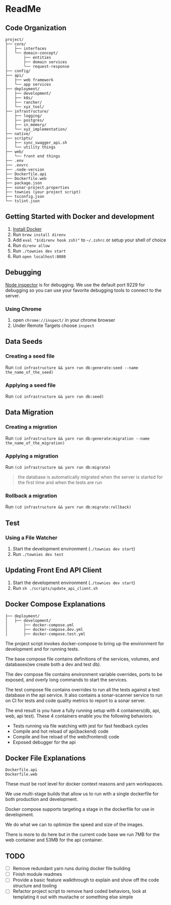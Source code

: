 # ReadMe

## Code Organization

```
project/
├── core/
│   ├── interfaces
│   └── domain-concept/
│       ├── entities
│       ├── domain services
│       └── request-response
├── config/
├── api/
│   ├── web framework
│   └── app services
├── deployment/
│   ├── development/
│   ├── k8s/
│   ├── rancher/
│   └── xyz_tool/
├── infrastructure/
│   ├── logging/
│   ├── postgres/
│   ├── in_memory/
│   └── xyz_implementation/
├── native/
├── scripts/
│   ├── sync_swagger_api.sh
│   └── utility things
├── web/
│   └── front end things
├── .env
├── .envrc
├── .node-version
├── Dockerfile.api
├── Dockerfile.web
├── package.json
├── sonar-project.properties
├── townies (your project script)
├── tsconfig.json
└── tslint.json
```

## Getting Started with Docker and development

1.  [Install Docker](https://www.docker.com/products/overview)
2.  Run `brew install direnv`
3.  Add `eval "$(direnv hook zsh)"` to `~/.zshrc` or setup your shell of choice
4.  Run  `direnv allow`
5.  Run `./townies dev start`
6.  Run `open localhost:8080`


## Debugging

[Node inspector](https://nodejs.org/en/docs/inspector) is for debugging.  We use the default port 9229 for debugging so you can use your favorite debugging tools to connect to the server.

### Using Chrome

1. open `chrome://inspect/` in your chrome browser
2. Under Remote Targets choose `inspect`

## Data Seeds

### Creating a seed file

Run `(cd infrastructure && yarn run db:generate:seed --name the_name_of_the_seed)`

### Applying a seed file

Run `(cd infrastructure && yarn run db:seed)`

## Data Migration

### Creating a migration

Run `(cd infrastructure && yarn run db:generate:migration --name the_name_of_the_migration)`

### Applying a migration

Run `(cd infrastructure && yarn run db:migrate)`

> the database is automatically migrated when the server is started for the first time
> and when the tests are run

### Rollback a migration

Run `(cd infrastructure && yarn run db:migrate:rollback)`

## Test

### Using a File Watcher

1. Start the development environment (`./townies dev start`)
2. Run `./townies dev test`

## Updating Front End API Client

1. Start the development environment (`./townies dev start`)
2. Run `sh ./scripts/update_api_client.sh`


## Docker Compose Explanations

```
├── deployment/
│   ├── development/
│       ├── docker-compose.yml
│       ├── docker-compose.dev.yml
│       ├── docker-compose.test.yml

```
The project script invokes docker-compose to bring up the environment for development and for running tests.

The base compose file contains definitions of the services, volumes, and databases(we create both a dev and test db).

The dev compose file contains environment variable overrides, ports to be exposed, and overly long commands to start the services.

The test compose file contains overrides to run all the tests against a test database in the api service. It also
contains a sonar-scanner service to run on CI for tests and code quality metrics to report to a sonar server.

The end result is you have a fully running setup with 4 containers(db, api, web, api test). These 4 containers enable you the following behaviors:
* Tests running via file watching with jest for fast feedback cycles
* Compile and hot reload of api(backend) code
* Compile and live reload of the web(frontend) code
* Exposed debugger for the api


## Docker File Explanations

 ```
 Dockerfile.api
 Dockerfile.web
 ```
These must be root level for docker context reasons and yarn workspaces.

We use multi-stage builds that allow us to run with a single dockerfile for both production and development.

Docker compose supports targeting a stage in the dockerfile for use in development.

We do what we can to optimize the speed and size of the images.

There is more to do here but in the current code base we run 7MB for the web container and 53MB for the api container.


## TODO

- [ ] Remove redundant yarn runs during docker file building
- [ ] Finish module readmes
- [ ] Provide a basic feature walkthrough to explain and show off the code structure and tooling
- [ ] Refactor project script to remove hard coded behaviors, look at templating it out with mustache or something else simple